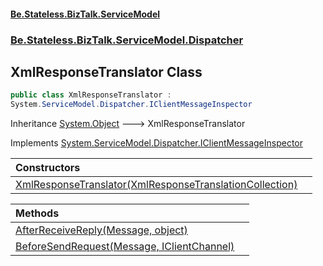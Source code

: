 #### [Be.Stateless.BizTalk.ServiceModel](README.md 'README')
### [Be.Stateless.BizTalk.ServiceModel.Dispatcher](Be.Stateless.BizTalk.ServiceModel.Dispatcher.md 'Be.Stateless.BizTalk.ServiceModel.Dispatcher')

## XmlResponseTranslator Class

```csharp
public class XmlResponseTranslator :
System.ServiceModel.Dispatcher.IClientMessageInspector
```

Inheritance [System.Object](https://docs.microsoft.com/en-us/dotnet/api/System.Object 'System.Object') &#129106; XmlResponseTranslator

Implements [System.ServiceModel.Dispatcher.IClientMessageInspector](https://docs.microsoft.com/en-us/dotnet/api/System.ServiceModel.Dispatcher.IClientMessageInspector 'System.ServiceModel.Dispatcher.IClientMessageInspector')

| Constructors | |
| :--- | :--- |
| [XmlResponseTranslator(XmlResponseTranslationCollection)](XmlResponseTranslator.XmlResponseTranslator(XmlResponseTranslationCollection).md 'Be.Stateless.BizTalk.ServiceModel.Dispatcher.XmlResponseTranslator.XmlResponseTranslator(Be.Stateless.BizTalk.ServiceModel.Configuration.XmlResponseTranslationCollection)') | |

| Methods | |
| :--- | :--- |
| [AfterReceiveReply(Message, object)](XmlResponseTranslator.AfterReceiveReply(Message,object).md 'Be.Stateless.BizTalk.ServiceModel.Dispatcher.XmlResponseTranslator.AfterReceiveReply(System.ServiceModel.Channels.Message, object)') | |
| [BeforeSendRequest(Message, IClientChannel)](XmlResponseTranslator.BeforeSendRequest(Message,IClientChannel).md 'Be.Stateless.BizTalk.ServiceModel.Dispatcher.XmlResponseTranslator.BeforeSendRequest(System.ServiceModel.Channels.Message, System.ServiceModel.IClientChannel)') | |
